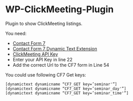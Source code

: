 # WP-ClickMeeting-Plugin
Plugin to show ClickMeeting listings.

You need:

- [Contact Form 7](https://wordpress.org/plugins/contact-form-7/)
- [Contact Form 7 Dynamic Text Extension](https://wordpress.org/plugins/contact-form-7-dynamic-text-extension/)
- [ClickMeeting API Key](https://dev.clickmeeting.com/)
- Enter your API Key in line 22
- Add the correct Url to the CF7 form in Line 54

You could use following CF7 Get keys:
```
[dynamictext dynamicname “CF7_GET key=’seminar'”]
[dynamictext dynamicname “CF7_GET key=’seminar_day'”]
[dynamictext dynamicname “CF7_GET key=’seminar_time'”]


